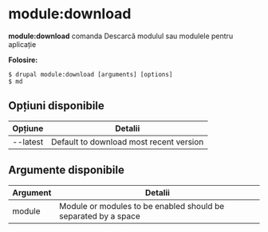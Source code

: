 # module:download
**module:download** comanda Descarcă modulul sau modulele pentru aplicație

**Folosire:**
```
$ drupal module:download [arguments] [options] 
$ md  
```

## Opțiuni disponibile
Opțiune | Detalii
-------|-------------
--latest | Default to download most recent version

## Argumente disponibile
Argument | Detalii
---------|-------------
module | Module or modules to be enabled should be separated by a space
